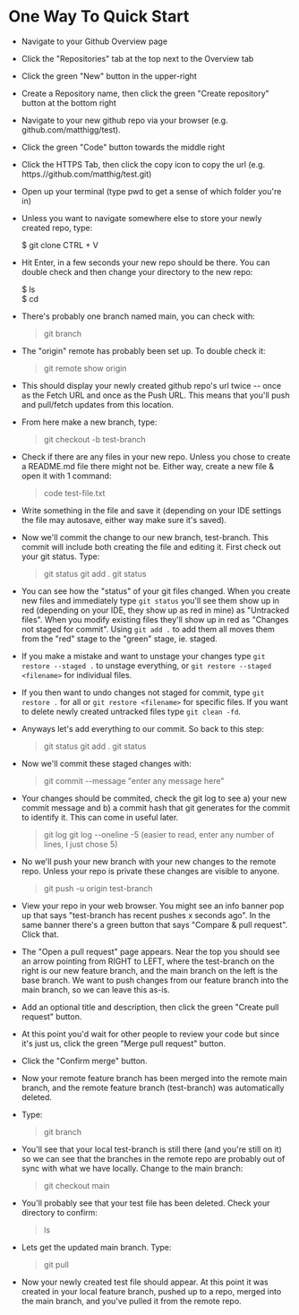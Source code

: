# One Way To Quick Start

- Navigate to your Github Overview page
- Click the "Repositories" tab at the top next to the Overview tab
- Click the green "New" button in the upper-right 
- Create a Repository name, then click the green "Create repository" button at the bottom right
- Navigate to your new github repo via your browser (e.g. github.com/matthigg/test).
- Click the green "Code" button towards the middle right
- Click the HTTPS Tab, then click the copy icon to copy the url (e.g. https.//github.com/matthig/test.git)
- Open up your terminal (type pwd to get a sense of which folder you're in)
- Unless you want to navigate somewhere else to store your newly created repo, type:

  $ git clone CTRL + V

- Hit Enter, in a few seconds your new repo should be there. You can double check and then change your directory to the new repo:

  $ ls  
  $ cd <name of your new repo>

- There's probably one branch named main, you can check with:

  > git branch

- The "origin" remote has probably been set up. To double check it:

  > git remote show origin

- This should display your newly created github repo's url twice -- once as the Fetch URL and once as the Push URL. This means that you'll push and pull/fetch updates from this location.

- From here make a new branch, type:

  > git checkout -b test-branch

- Check if there are any files in your new repo. Unless you chose to create a README.md file there might not be. Either way, create a new file & open it with 1 command:

  > code test-file.txt

- Write something in the file and save it (depending on your IDE settings the file may autosave, either way make sure it's saved).

- Now we'll commit the change to our new branch, test-branch. This commit will include both creating the file and editing it. First check out your git status. Type:

  > git status
  > git add .
  > git status

- You can see how the "status" of your git files changed. When you create new files and immediately type `git status` you'll see them show up in red (depending on your IDE, they show up as red in mine) as "Untracked files". When you modify existing files they'll show up in red as "Changes not staged for commit". Using `git add .` to add them all moves them from the "red" stage to the "green" stage, ie. staged. 

- If you make a mistake and want to unstage your changes type `git restore --staged .` to unstage everything, or `git restore --staged <filename>` for individual files.

- If you then want to undo changes not staged for commit, type `git restore .` for all or `git restore <filename>` for specific files. If you want to delete newly created untracked files type `git clean -fd`. 

- Anyways let's add everything to our commit. So back to this step:

  > git status
  > git add .
  > git status

- Now we'll commit these staged changes with:

  > git commit --message "enter any message here"

- Your changes should be commited, check the git log to see a) your new commit message and b) a commit hash that git generates for the commit to identify it. This can come in useful later.

  > git log
  > git log --oneline -5 (easier to read, enter any number of lines, I just chose 5)

- No we'll push your new branch with your new changes to the remote repo. Unless your repo is private these changes are visible to anyone.

  > git push -u origin test-branch

- View your repo in your web browser. You might see an info banner pop up that says "test-branch has recent pushes x seconds ago". In the same banner there's a green button that says "Compare & pull request". Click that.

- The "Open a pull request" page appears. Near the top you should see an arrow pointing from RIGHT to LEFT, where the test-branch on the right is our new feature branch, and the main branch on the left is the base branch. We want to push changes from our feature branch into the main branch, so we can leave this as-is.

- Add an optional title and description, then click the green "Create pull request" button.

- At this point you'd wait for other people to review your code but since it's just us, click the green "Merge pull request" button.

- Click the "Confirm merge" button.

- Now your remote feature branch has been merged into the remote main branch, and the remote feature branch (test-branch) was automatically deleted.

- Type:

  > git branch

- You'll see that your local test-branch is still there (and you're still on it) so we can see that the branches in the remote repo are probably out of sync with what we have locally. Change to the main branch:

  > git checkout main

- You'll probably see that your test file has been deleted. Check your directory to confirm:

  > ls

- Lets get the updated main branch. Type:

  > git pull

- Now your newly created test file should appear. At this point it was created in your local feature branch, pushed up to a repo, merged into the main branch, and you've pulled it from the remote repo.
